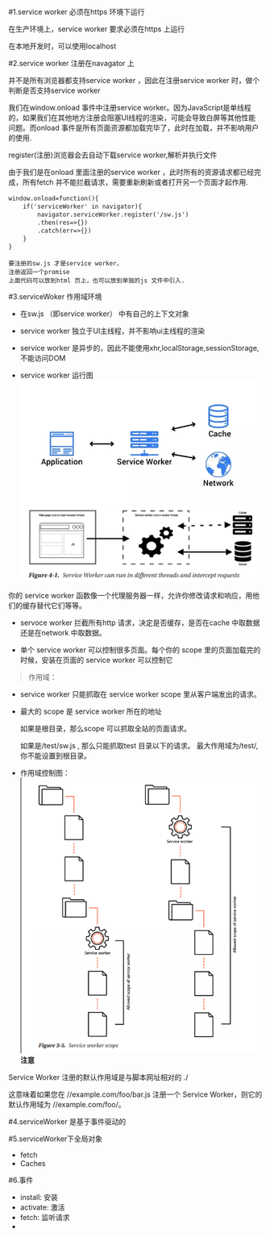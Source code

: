 #1.service worker 必须在https 环境下运行

在生产环境上，service worker 要求必须在https 上运行

在本地开发时，可以使用localhost 

#2.service worker 注册在navagator 上

并不是所有浏览器都支持service worker ，因此在注册service worker 时，做个判断是否支持service worker

我们在window.onload 事件中注册service worker。因为JavaScript是单线程的，如果我们在其他地方注册会阻塞UI线程的渲染，可能会导致白屏等其他性能问题。而onload 事件是所有页面资源都加载完毕了，此时在加载，并不影响用户的使用.

register(注册)浏览器会去自动下载service worker,解析并执行文件

由于我们是在onload 里面注册的service worker ，此时所有的资源请求都已经完成，所有fetch 并不能拦截请求，需要重新刷新或者打开另一个页面才起作用.

    window.onload=function(){
        if('serviceWorker' in navigator){
            navigator.serviceWorker.register('/sw.js')
            .then(res=>{})
            .catch(err=>{})
        }
    }

    要注册的sw.js 才是service worker，
    注册返回一个promise
    上面代码可以放到html 页上，也可以放到单独的js 文件中引入.

#3.serviceWoker 作用域环境

+ 在sw.js （即service worker） 中有自己的上下文对象

+ service worker 独立于UI主线程，并不影响ui主线程的渲染

+ service worker 是异步的，因此不能使用xhr,localStorage,sessionStorage,不能访问DOM
+ service worker 运行图
  ![avatar](/assets//serviceWoker.png)
  ![avatar](/assets/serviceWorker1.png)

你的 service worker 函数像一个代理服务器一样，允许你修改请求和响应，用他们的缓存替代它们等等。

+ servoce worker 拦截所有http 请求，决定是否缓存，是否在cache 中取数据还是在network 中取数据。

+ 单个 service worker 可以控制很多页面。每个你的 scope 里的页面加载完的时候，安装在页面的 service worker 可以控制它

>作用域：

+ service worker 只能抓取在 service worker scope 里从客户端发出的请求。
+ 最大的 scope 是 service worker 所在的地址
  
  如果是根目录，那么scope 可以抓取全站的页面请求。

  如果是/test/sw.js , 那么只能抓取test 目录以下的请求。 最大作用域为/test/, 你不能设置到根目录。
+ 作用域控制图：
  ![avatar](/assets/serviceWorkerScope.png)
**注意** 

Service Worker 注册的默认作用域是与脚本网址相对的 ./

这意味着如果您在 //example.com/foo/bar.js 注册一个 Service Worker，则它的默认作用域为 //example.com/foo/。
  
#4.serviceWorker 是基于事件驱动的

#5.serviceWorker下全局对象

+ fetch
+ Caches

#6.事件

+ install: 安装
+ activate: 激活
+ fetch: 监听请求
+ 






